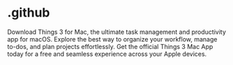 # .github
Download Things 3 for Mac, the ultimate task management and productivity app for macOS. Explore the best way to organize your workflow, manage to-dos, and plan projects effortlessly. Get the official Things 3 Mac App today for a free and seamless experience across your Apple devices.
